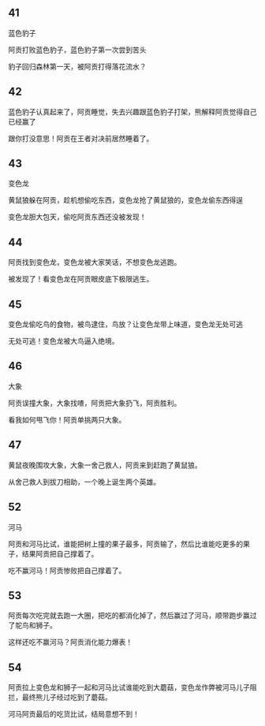 ## 41

蓝色豹子

阿贡打败蓝色豹子，蓝色豹子第一次尝到苦头

豹子回归森林第一天，被阿贡打得落花流水？

## 42

蓝色豹子认真起来了，阿贡睡觉，失去兴趣跟蓝色豹子打架，熊解释阿贡觉得自己已经赢了

跟你打没意思！阿贡在王者对决前居然睡着了。

## 43

变色龙

黄鼠狼躲在阿贡，趁机想偷吃东西，变色龙抢了黄鼠狼的，变色龙偷东西得逞

变色龙胆大包天，偷吃阿贡东西还没被发现！

## 44

阿贡找到变色龙，变色龙被大家笑话，不想变色龙逃跑。

被发现了！看变色龙在阿贡眼皮底下极限逃生。

## 45

变色龙偷吃鸟的食物，被鸟逮住，鸟放？让变色龙带上味道，变色龙无处可逃

无处可逃！变色龙被大鸟逼入绝境。

## 46

大象

阿贡误撞大象，大象找喳，阿贡把大象扔飞，阿贡胜利。

看我如何甩飞你！阿贡单挑两只大象。

## 47

黄鼠夜晚围攻大象，大象一舍己救人，阿贡来到赶跑了黄鼠狼。

从舍己救人到拔刀相助，一个晚上诞生两个英雄。

## 52

河马

阿贡和河马比试，谁能把树上撞的果子最多，阿贡输了，然后比谁能吃更多的果子，结果阿贡把自己撑着了。

吃不赢河马！阿贡惨败把自己撑着了。

## 53

阿贡每次吃完就去跑一大圈，把吃的都消化掉了，然后赢过了河马，顺带跑步赢过了鸵鸟和狮子。

这样还吃不赢河马？阿贡消化能力爆表！

## 54

阿贡拉上变色龙和狮子一起和河马比试谁能吃到大蘑菇，变色龙作弊被河马儿子阻拦，最终熊儿子经过吃到了蘑菇。

河马阿贡最后的吃货比试，结局意想不到！
